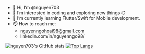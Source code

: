 - 👋 Hi, I’m @nguyen703
- 👀 I’m interested in coding and exploring new things :D
- 🌱 I’m currently learning Flutter/Swift for Mobile development.
- 📫 How to reach me:
  + nguyenngohoai98@gmail.com
  + linkedin.com/in/nguyenngo98/

![nguyen703's GitHub stats](https://github-readme-stats.vercel.app/api?username=nguyen703&show_icons=true&theme=radical)
[![Top Langs](https://github-readme-stats.vercel.app/api/top-langs/?username=nguyen703&layout=compact)](https://github.com/nguyen703/github-readme-stats)
